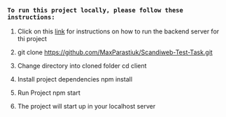 ### `To run this project locally, please follow these instructions:`

1. Click on this [link](https://github.com/scandiweb/junior-react-endpoint) for instructions on how to run the backend server for thi project 

2. git clone https://github.com/MaxParastiuk/Scandiweb-Test-Task.git

3. Change directory into cloned folder cd client

4. Install project dependencies npm install

5. Run Project npm start

6. The project will start up in your localhost server
